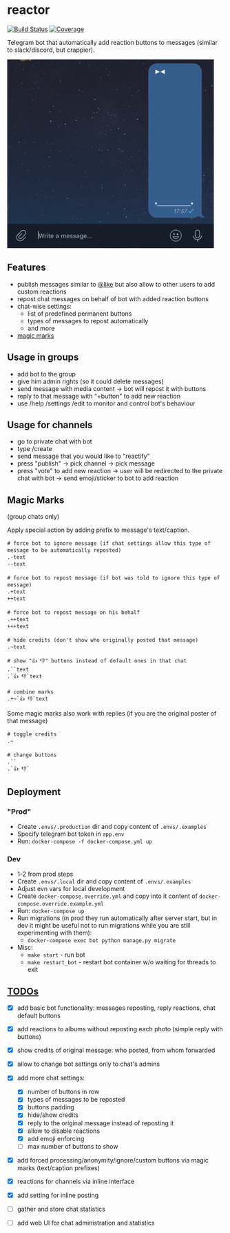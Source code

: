 # reactor

[![Build Status](https://travis-ci.org/vanyakosmos/reactor.svg?branch=master)](https://travis-ci.org/vanyakosmos/reactor)
[![Coverage](https://codecov.io/gh/vanyakosmos/reactor/branch/master/graph/badge.svg)](https://codecov.io/gh/vanyakosmos/reactor)

Telegram bot that automatically add reaction buttons to messages (similar to slack/discord, but crappier).

![demo](files/demo.gif)


## Features

- publish messages similar to [@like](https://t.me/like) but also allow to other users to add custom reactions
- repost chat messages on behalf of bot with added reaction buttons
- chat-wise settings:
  - list of predefined permanent buttons
  - types of messages to repost automatically
  - and more
- [magic marks](#magic-marks)


## Usage in groups

- add bot to the group
- give him admin rights (so it could delete messages)
- send message with media content -> bot will repost it with buttons
- reply to that message with "+button" to add new reaction
- use /help /settings /edit to monitor and control bot's behaviour


## Usage for channels

- go to private chat with bot
- type /create
- send message that you would like to "reactify"
- press "publish" -> pick channel -> pick message
- press "vote" to add new reaction -> user will be redirected to the private chat with bot -> send emoji/sticker to bot to add reaction


## Magic Marks

(group chats only)

Apply special action by adding prefix to message's text/caption.

```
# force bot to ignore message (if chat settings allow this type of message to be automatically reposted)
.-text
--text

# force bot to repost message (if bot was told to ignore this type of message)
.+text
++text

# force bot to repost message on his behalf
.++text
+++text
 
# hide credits (don't show who originally posted that message)
.~text

# show "👍 👎" buttons instead of default ones in that chat
.``text
.`👍 👎`text

# combine marks
.+~`👍 👎`text
```

Some magic marks also work with replies (if you are the original poster of that message)

```
# toggle credits
.~

# change buttons
.``
.`👍 👎`
```


## Deployment

### "Prod"

- Create `.envs/.production` dir and copy content of `.envs/.examples`
- Specify telegram bot token in `app.env`
- Run: `docker-compose -f docker-compose.yml up`

### Dev

- 1-2 from prod steps
- Create `.envs/.local` dir and copy content of `.envs/.examples`
- Adjust evn vars for local development
- Create `docker-compose.override.yml` and copy into it content of `docker-compose.override.example.yml`
- Run: `docker-compose up`
- Run migrations (in prod they run automatically after server start, but in dev it might be useful not to run migrations while you are still experimenting with them): 
    - `docker-compose exec bot python manage.py migrate`
- Misc:
    - `make start` - run bot
    - `make restart_bot` - restart bot container w/o waiting for threads to exit


## [TODOs](https://github.com/vanyakosmos/reactor/projects/1)

- [x] add basic bot functionality: messages reposting, reply reactions, chat default buttons
- [x] add reactions to albums without reposting each photo (simple reply with buttons)
- [x] show credits of original message: who posted, from whom forwarded
- [x] allow to change bot settings only to chat's admins
- [x] add more chat settings: 
  - [x] number of buttons in row
  - [x] types of messages to be reposted
  - [x] buttons padding
  - [x] hide/show credits
  - [x] reply to the original message instead of reposting it
  - [x] allow to disable reactions
  - [x] add emoji enforcing
  - [ ] max number of buttons to show
- [x] add forced processing/anonymity/ignore/custom buttons via magic marks (text/caption prefixes)
- [x] reactions for channels via inline interface
- [x] add setting for inline posting
- [ ] gather and store chat statistics
- [ ] add web UI for chat administration and statistics

